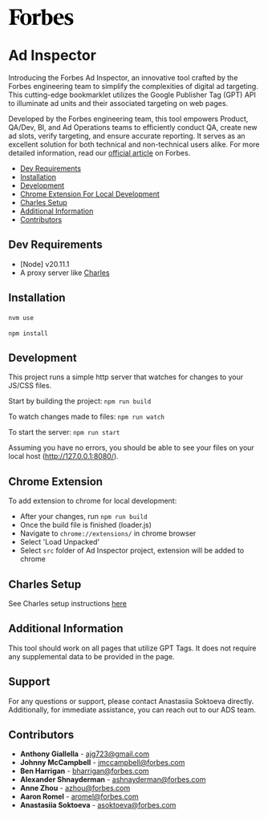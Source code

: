<img src="src/images/forbes_logo.svg" alt="Forbes Logo" width="" height="35">

# Ad Inspector

Introducing the Forbes Ad Inspector, an innovative tool crafted by the Forbes engineering team to simplify the complexities of digital ad targeting. This cutting-edge bookmarklet utilizes the Google Publisher Tag (GPT) API  to illuminate ad units and their associated targeting on web pages.

Developed by the Forbes engineering team, this tool empowers Product, QA/Dev, BI, and Ad Operations teams to efficiently conduct QA, create new ad slots, verify targeting, and ensure accurate reporting. It serves as an excellent solution for both technical and non-technical users alike. For more detailed information, read our [official article](https://www.forbes.com/sites/forbesproductgroup/2018/01/10/introducing-ad-inspector-our-open-source-ad-inspection-tool/?sh=3cebc50c709f) on Forbes.

* [Dev Requirements](#dev-requirements)
* [Installation](#installation)
* [Development](#development)
* [Chrome Extension For Local Development](#Chrome-Extension)
* [Charles Setup](#charles-setup)
* [Additional Information](#additional-information)
* [Contributors](#contributors)

## Dev Requirements
- [Node] v20.11.1
- A proxy server like [Charles](https://www.charlesproxy.com/)

## Installation
`nvm use`

`npm install`

## Development
This project runs a simple http server that watches for changes to your JS/CSS files.

Start by building the project:
`npm run build`

To watch changes made to files:
`npm run watch`

To start the server:
`npm run start`

Assuming you have no errors, you should be able to see your files on your local host (http://127.0.0.1:8080/).

## Chrome Extension

To add extension to chrome for local development:
- After your changes, run `npm run build`
- Once the build file is finished (loader.js) 
- Navigate to `chrome://extensions/` in chrome browser
- Select 'Load Unpacked'
- Select `src` folder of Ad Inspector project, extension will be added to chrome

## Charles Setup
See Charles setup instructions [here](https://github.com/forbes/ad-inspector/wiki/Charles-Setup)

## Additional Information
This tool should work on all pages that utilize GPT Tags. It does not require any supplemental data to be provided in the page.

## Support
For any questions or support, please contact Anastasiia Soktoeva directly. Additionally, for immediate assistance, you can reach out to our ADS team.

## Contributors
* **Anthony Giallella** - ajg723@gmail.com
* **Johnny McCampbell** - jmccampbell@forbes.com
* **Ben Harrigan** - bharrigan@forbes.com
* **Alexander Shnayderman** - ashnayderman@forbes.com
* **Anne Zhou** - azhou@forbes.com
* **Aaron Romel** - aromel@forbes.com
* **Anastasiia Soktoeva** - asoktoeva@forbes.com
